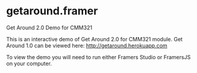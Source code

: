 # getaround.framer
Get Around 2.0 Demo for CMM321

This is an interactive demo of Get Around 2.0 for CMM321 module.
Get Around 1.0 can be viewed here: http://getaround.herokuapp.com

To view the demo you will need to run either Framers Studio or FramersJS on your computer.
